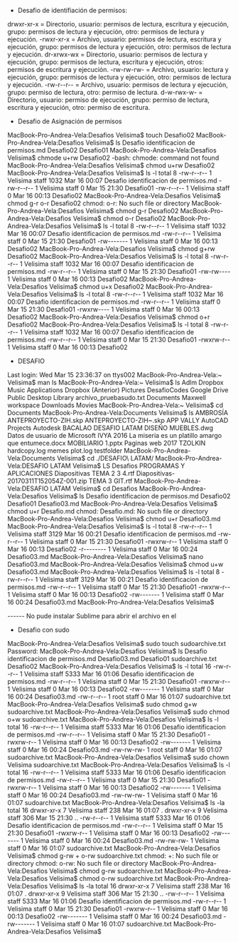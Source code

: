 * Desafio de identifiación de permisos:

drwxr-xr-x = Directorio, usuario: permisos de lectura, escritura y ejecución, 
             grupo: permisos de lectura y ejecución, otro: permisos de lectura
             y ejecución.
-rwxr-xr-x = Archivo, usuario: permisos de lectura, escritura y ejecución, 
             grupo: permisos de lectura y ejecución, otro: permisos de lectura
             y ejecución. 
dr-xrwx-wx = Directorio, usuario: permisos de lectura y ejecución, grupo: 
             permisos de lectura, escritura y ejecución, otros: permisos 
             de escritura y ejecución.
-rw-rw-rw- = Archivo, usuario: lectura y ejecución, grupo: permisos de lectura
             y ejecución, otro: permisos de lectura y ejecución.
-rw-r--r-- = Archivo, usuario: permisos de lectura y ejecución, grupo: permiso
             de lectura, otro: permiso de lectura.
d-w-rwx-w- = Directorio, usuario: permiso de ejecución, grupo: permiso de 
             lectura, escritura y ejecución, otro: permiso de escritura. 

* Desafio de Asignación de permisos

MacBook-Pro-Andrea-Vela:Desafios Velisima$ touch Desafio02
MacBook-Pro-Andrea-Vela:Desafios Velisima$ ls
Desafio identificacion de permisos.md	Desafio02
Desafio01
MacBook-Pro-Andrea-Vela:Desafios Velisima$ chmode u+rw Desafio02
-bash: chmode: command not found
MacBook-Pro-Andrea-Vela:Desafios Velisima$ chmod u+rw Desafio02
MacBook-Pro-Andrea-Vela:Desafios Velisima$ ls -l
total 8
-rw-r--r--  1 Velisima  staff  1032 Mar 16 00:07 Desafio identificacion de permisos.md
-rw-r--r--  1 Velisima  staff     0 Mar 15 21:30 Desafio01
-rw-r--r--  1 Velisima  staff     0 Mar 16 00:13 Desafio02
MacBook-Pro-Andrea-Vela:Desafios Velisima$ chmod g-r o-r Desafio02
chmod: o-r: No such file or directory
MacBook-Pro-Andrea-Vela:Desafios Velisima$ chmod g-r Desafio02
MacBook-Pro-Andrea-Vela:Desafios Velisima$ chmod o-r Desafio02
MacBook-Pro-Andrea-Vela:Desafios Velisima$ ls -l
total 8
-rw-r--r--  1 Velisima  staff  1032 Mar 16 00:07 Desafio identificacion de permisos.md
-rw-r--r--  1 Velisima  staff     0 Mar 15 21:30 Desafio01
-rw-------  1 Velisima  staff     0 Mar 16 00:13 Desafio02
MacBook-Pro-Andrea-Vela:Desafios Velisima$ chmod g+rw Desafio02
MacBook-Pro-Andrea-Vela:Desafios Velisima$ ls -l
total 8
-rw-r--r--  1 Velisima  staff  1032 Mar 16 00:07 Desafio identificacion de permisos.md
-rw-r--r--  1 Velisima  staff     0 Mar 15 21:30 Desafio01
-rw-rw----  1 Velisima  staff     0 Mar 16 00:13 Desafio02
MacBook-Pro-Andrea-Vela:Desafios Velisima$ chmod u+x Desafio02
MacBook-Pro-Andrea-Vela:Desafios Velisima$ ls -l
total 8
-rw-r--r--  1 Velisima  staff  1032 Mar 16 00:07 Desafio identificacion de permisos.md
-rw-r--r--  1 Velisima  staff     0 Mar 15 21:30 Desafio01
-rwxrw----  1 Velisima  staff     0 Mar 16 00:13 Desafio02
MacBook-Pro-Andrea-Vela:Desafios Velisima$ chmod o+r Desafio02
MacBook-Pro-Andrea-Vela:Desafios Velisima$ ls -l
total 8
-rw-r--r--  1 Velisima  staff  1032 Mar 16 00:07 Desafio identificacion de permisos.md
-rw-r--r--  1 Velisima  staff     0 Mar 15 21:30 Desafio01
-rwxrw-r--  1 Velisima  staff     0 Mar 16 00:13 Desafio02

* DESAFIO

Last login: Wed Mar 15 23:36:37 on ttys002
MacBook-Pro-Andrea-Vela:~ Velisima$ man ls
MacBook-Pro-Andrea-Vela:~ Velisima$ ls
Adlm			Dropbox			Music
Applications		Dropbox (Anterior)	Pictures
DesafioCodes		Google Drive		Public
Desktop			Library			archivo_pruebasudo.txt
Documents		Maxwell			workspace
Downloads		Movies
MacBook-Pro-Andrea-Vela:~ Velisima$ cd Documents
MacBook-Pro-Andrea-Vela:Documents Velisima$ ls
AMBROSÍA
ANTEPROYECTO-ZIH.skp
ANTEPROYECTO-ZIH~.skp
APP VALLY
AutoCAD Projects
Autodesk
BACALAO
DESAFIO LATAM
DISEÑO MUEBLES.dwg
Datos de usuario de Microsoft
IVYA 2016
La miseria es un platillo amargo que entumece.docx
MOBILIARIO 1.pptx
Paginas web 2017
TZOLKIN 
hardcopy.log
memes
plot.log
testfolder
MacBook-Pro-Andrea-Vela:Documents Velisima$ cd ./DESAFIO\ LATAM/
MacBook-Pro-Andrea-Vela:DESAFIO LATAM Velisima$ LS
Desafios				PROGRAMAS Y APLICACIONES
Diapositivas				TEMA 2 3 4.rtf
Diapositivas-20170311T152054Z-001.zip	TEMA 3 GIT.rtf
MacBook-Pro-Andrea-Vela:DESAFIO LATAM Velisima$ cd Desafios
MacBook-Pro-Andrea-Vela:Desafios Velisima$ ls
Desafio identificacion de permisos.md	Desafio02
Desafio01				Desafio03.md
MacBook-Pro-Andrea-Vela:Desafios Velisima$ chmod u+r Desafio.md
chmod: Desafio.md: No such file or directory
MacBook-Pro-Andrea-Vela:Desafios Velisima$ chmod u+r Desafio03.md
MacBook-Pro-Andrea-Vela:Desafios Velisima$ ls -l
total 8
-rw-r--r--  1 Velisima  staff  3129 Mar 16 00:21 Desafio identificacion de permisos.md
-rw-r--r--  1 Velisima  staff     0 Mar 15 21:30 Desafio01
-rwxrw-r--  1 Velisima  staff     0 Mar 16 00:13 Desafio02
-r--------  1 Velisima  staff     0 Mar 16 00:24 Desafio03.md
MacBook-Pro-Andrea-Vela:Desafios Velisima$ nano Desafio03.md
MacBook-Pro-Andrea-Vela:Desafios Velisima$ chmod u+w Desafio03.md
MacBook-Pro-Andrea-Vela:Desafios Velisima$ ls -l
total 8
-rw-r--r--  1 Velisima  staff  3129 Mar 16 00:21 Desafio identificacion de permisos.md
-rw-r--r--  1 Velisima  staff     0 Mar 15 21:30 Desafio01
-rwxrw-r--  1 Velisima  staff     0 Mar 16 00:13 Desafio02
-rw-------  1 Velisima  staff     0 Mar 16 00:24 Desafio03.md
MacBook-Pro-Andrea-Vela:Desafios Velisima$ 

------ No pude instalar Sublime para abrir el archivo en el


* Desafio con sudo

MacBook-Pro-Andrea-Vela:Desafios Velisima$ sudo touch sudoarchive.txt
Password:
MacBook-Pro-Andrea-Vela:Desafios Velisima$ ls
Desafio identificacion de permisos.md	Desafio03.md
Desafio01				sudoarchive.txt
Desafio02
MacBook-Pro-Andrea-Vela:Desafios Velisima$ ls -l
total 16
-rw-r--r--  1 Velisima  staff  5333 Mar 16 01:06 Desafio identificacion de permisos.md
-rw-r--r--  1 Velisima  staff     0 Mar 15 21:30 Desafio01
-rwxrw-r--  1 Velisima  staff     0 Mar 16 00:13 Desafio02
-rw-------  1 Velisima  staff     0 Mar 16 00:24 Desafio03.md
-rw-r--r--  1 root      staff     0 Mar 16 01:07 sudoarchive.txt
MacBook-Pro-Andrea-Vela:Desafios Velisima$ sudo chmod g+w sudoarchive.txt
MacBook-Pro-Andrea-Vela:Desafios Velisima$ sudo chmod o+w sudoarchive.txt
MacBook-Pro-Andrea-Vela:Desafios Velisima$ ls -l
total 16
-rw-r--r--  1 Velisima  staff  5333 Mar 16 01:06 Desafio identificacion de permisos.md
-rw-r--r--  1 Velisima  staff     0 Mar 15 21:30 Desafio01
-rwxrw-r--  1 Velisima  staff     0 Mar 16 00:13 Desafio02
-rw-------  1 Velisima  staff     0 Mar 16 00:24 Desafio03.md
-rw-rw-rw-  1 root      staff     0 Mar 16 01:07 sudoarchive.txt
MacBook-Pro-Andrea-Vela:Desafios Velisima$ sudo chown Velisima sudoarchive.txt
MacBook-Pro-Andrea-Vela:Desafios Velisima$ ls -l
total 16
-rw-r--r--  1 Velisima  staff  5333 Mar 16 01:06 Desafio identificacion de permisos.md
-rw-r--r--  1 Velisima  staff     0 Mar 15 21:30 Desafio01
-rwxrw-r--  1 Velisima  staff     0 Mar 16 00:13 Desafio02
-rw-------  1 Velisima  staff     0 Mar 16 00:24 Desafio03.md
-rw-rw-rw-  1 Velisima  staff     0 Mar 16 01:07 sudoarchive.txt
MacBook-Pro-Andrea-Vela:Desafios Velisima$ ls -la
total 16
drwxr-xr-x  7 Velisima  staff   238 Mar 16 01:07 .
drwxr-xr-x  9 Velisima  staff   306 Mar 15 21:30 ..
-rw-r--r--  1 Velisima  staff  5333 Mar 16 01:06 Desafio identificacion de permisos.md
-rw-r--r--  1 Velisima  staff     0 Mar 15 21:30 Desafio01
-rwxrw-r--  1 Velisima  staff     0 Mar 16 00:13 Desafio02
-rw-------  1 Velisima  staff     0 Mar 16 00:24 Desafio03.md
-rw-rw-rw-  1 Velisima  staff     0 Mar 16 01:07 sudoarchive.txt
MacBook-Pro-Andrea-Vela:Desafios Velisima$ chmod g-rw + o-rw sudoarchive.txt
chmod: +: No such file or directory
chmod: o-rw: No such file or directory
MacBook-Pro-Andrea-Vela:Desafios Velisima$ chmod g-rw sudoarchive.txt
MacBook-Pro-Andrea-Vela:Desafios Velisima$ chmod o-rw sudoarchive.txt
MacBook-Pro-Andrea-Vela:Desafios Velisima$ ls -la
total 16
drwxr-xr-x  7 Velisima  staff   238 Mar 16 01:07 .
drwxr-xr-x  9 Velisima  staff   306 Mar 15 21:30 ..
-rw-r--r--  1 Velisima  staff  5333 Mar 16 01:06 Desafio identificacion de permisos.md
-rw-r--r--  1 Velisima  staff     0 Mar 15 21:30 Desafio01
-rwxrw-r--  1 Velisima  staff     0 Mar 16 00:13 Desafio02
-rw-------  1 Velisima  staff     0 Mar 16 00:24 Desafio03.md
-rw-------  1 Velisima  staff     0 Mar 16 01:07 sudoarchive.txt
MacBook-Pro-Andrea-Vela:Desafios Velisima$ 

